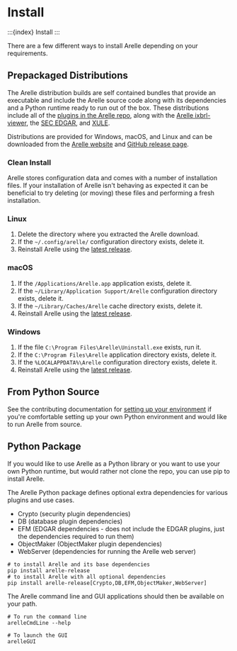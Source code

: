 # Install

:::{index} Install
:::

There are a few different ways to install Arelle depending on your requirements.

## Prepackaged Distributions

The Arelle distribution builds are self contained bundles that provide an executable
and include the Arelle source code along with its dependencies and a Python runtime
ready to run out of the box. These distributions include all of the [plugins in the
Arelle repo][arelle-plugins], along with the [Arelle ixbrl-viewer][arelle-ixbrl-viewer],
the [SEC EDGAR][edgar], and [XULE][xule].

Distributions are provided for Windows, macOS, and Linux and can be downloaded from
the [Arelle website][arelle-download-page] and [GitHub release page][github-latest-release].

[arelle-download-page]: https://arelle.org/arelle/pub/
[arelle-ixbrl-viewer]: https://github.com/Arelle/ixbrl-viewer
[arelle-plugins]: https://github.com/Arelle/Arelle/tree/master/arelle/plugin
[edgar]: https://github.com/Arelle/EDGAR
[github-latest-release]: https://github.com/Arelle/Arelle/releases/latest
[xule]: https://github.com/xbrlus/xule

### Clean Install

Arelle stores configuration data and comes with a number of installation files.
If your installation of Arelle isn't behaving as expected it can be beneficial to
try deleting (or moving) these files and performing a fresh installation.

### Linux

1. Delete the directory where you extracted the Arelle download.
2. If the `~/.config/arelle/` configuration directory exists, delete it.
3. Reinstall Arelle using the [latest release](#prepackaged-distributions).

### macOS

1. If the `/Applications/Arelle.app` application exists, delete it.
2. If the `~/Library/Application Support/Arelle` configuration directory exists,
   delete it.
3. If the `~/Library/Caches/Arelle` cache directory exists, delete it.
4. Reinstall Arelle using the [latest release](#prepackaged-distributions).

### Windows

1. If the file `C:\Program Files\Arelle\Uninstall.exe` exists, run it.
2. If the `C:\Program Files\Arelle` application directory exists, delete it.
3. If the `%LOCALAPPDATA%\Arelle` configuration directory exists, delete it.
4. Reinstall Arelle using the [latest release](#prepackaged-distributions).

## From Python Source

See the contributing documentation for [setting up your environment][setting-up-your-environment]
if you're comfortable setting up your own Python environment and would like to run
Arelle from source.

[setting-up-your-environment]: project:contributor_guides/contributing.md#setting-up-your-environment

## Python Package

If you would like to use Arelle as a Python library or you want to use your own
Python runtime, but would rather not clone the repo, you can use pip to install Arelle.

The Arelle Python package defines optional extra dependencies for various plugins
and use cases.

- Crypto (security plugin dependencies)
- DB (database plugin dependencies)
- EFM (EDGAR dependencies - does not include the EDGAR plugins,
  just the dependencies required to run them)
- ObjectMaker (ObjectMaker plugin dependencies)
- WebServer (dependencies for running the Arelle web server)

```shell
# to install Arelle and its base dependencies
pip install arelle-release
# to install Arelle with all optional dependencies
pip install arelle-release[Crypto,DB,EFM,ObjectMaker,WebServer]
```

The Arelle command line and GUI applications should then be available on your path.

```shell
# To run the command line
arelleCmdLine --help

# To launch the GUI
arelleGUI
```
